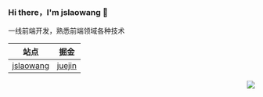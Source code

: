 ### Hi there，I'm jslaowang 👋

一线前端开发，熟悉前端领域各种技术


|  站点   | 掘金  |
|  ----  | ----  |
| [jslaowang](https://jslaowang.com) | [juejin](https://juejin.im/user/571401777450744)|


<img align="right" src="https://github-readme-stats.vercel.app/api?username=jslaowang&show_icons=true&hide_border=true&theme=react" />
